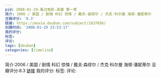 ```yaml
---
pid: 2008-01-29-看过电影-英雄 第一季
简介: 2006 / 美国 / 剧情 科幻 惊悚 / 戴夫·森缪尔 / 杰克·科尔曼 海顿·潘妮蒂尔
豆瓣评分: '8.3'
链接: https://movie.douban.com/subject/1837856/
创建时间: '2008-01-29 23:53:17'
我的评分:
标签:
评论:
tags: [douban]
categories: [timeline]
---
```

简介:2006 / 美国 / 剧情 科幻 惊悚 / 戴夫·森缪尔 / 杰克·科尔曼 海顿·潘妮蒂尔
豆瓣评分:8.3
[链接](https://movie.douban.com/subject/1837856/)
我的评分:
标签:
评论:
